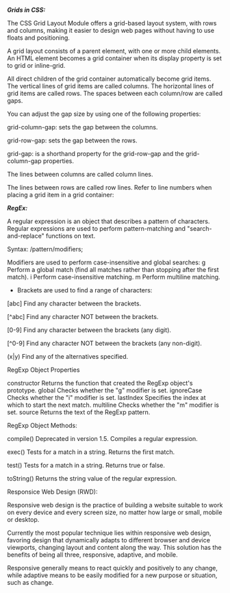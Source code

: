  ***Grids in CSS:***

 The CSS Grid Layout Module offers a grid-based layout system, with rows and columns, making it easier to design web pages without having to use floats and positioning.

A grid layout consists of a parent element, with one or more child elements. An HTML element becomes a grid container when its display property is set to grid or inline-grid.


All direct children of the grid container automatically become grid items. The vertical lines of grid items are called columns. The horizontal lines of grid items are called rows. The spaces between each column/row are called gaps.


You can adjust the gap size by using one of the following properties:

grid-column-gap: sets the gap between the columns.

grid-row-gap: sets the gap between the rows.

grid-gap: is a shorthand property for the grid-row-gap and the grid-column-gap properties.



The lines between columns are called column lines.

The lines between rows are called row lines. Refer to line numbers when placing a grid item in a grid container:


***RegEx:***

A regular expression is an object that describes a pattern of characters. Regular expressions are used to perform pattern-matching and "search-and-replace" functions on text.

Syntax: /pattern/modifiers;


Modifiers are used to perform case-insensitive and global searches: g Perform a global match (find all matches rather than stopping after the first match). i Perform case-insensitive matching. m Perform multiline matching.


- Brackets are used to find a range of characters:


[abc] Find any character between the brackets.

[^abc] Find any character NOT between the brackets.

[0-9] Find any character between the brackets (any digit).

[^0-9] Find any character NOT between the brackets (any non-digit).

(x|y) Find any of the alternatives specified.



RegExp Object Properties

constructor Returns the function that created the RegExp object's prototype. global Checks whether the "g" modifier is set. ignoreCase Checks whether the "i" modifier is set. lastIndex Specifies the index at which to start the next match. multiline Checks whether the "m" modifier is set. source Returns the text of the RegExp pattern.



RegExp Object Methods:


compile() Deprecated in version 1.5. Compiles a regular expression.

exec() Tests for a match in a string. Returns the first match.

test() Tests for a match in a string. Returns true or false.

toString() Returns the string value of the regular expression.



Responsice Web Design (RWD):

Responsive web design is the practice of building a website suitable to work on every device and every screen size, no matter how large or small, mobile or desktop.


Currently the most popular technique lies within responsive web design, favoring design that dynamically adapts to different browser and device viewports, changing layout and content along the way. This solution has the benefits of being all three, responsive, adaptive, and mobile.


Responsive generally means to react quickly and positively to any change, while adaptive means to be easily modified for a new purpose or situation, such as change.